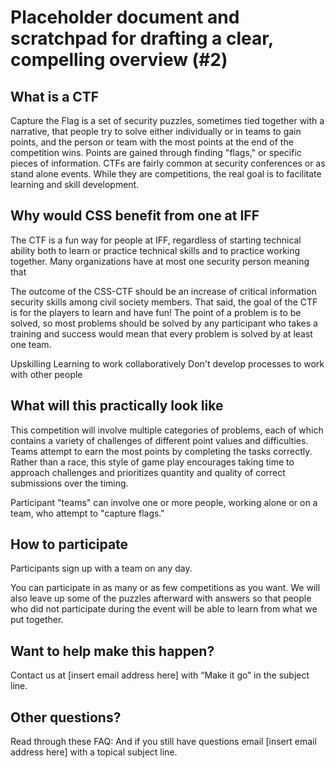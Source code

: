 # Placeholder document and scratchpad for drafting a clear, compelling overview (#2)


## What is a CTF

Capture the Flag is a set of security puzzles, sometimes tied together with a narrative, that people try to solve either individually or in teams to gain points, and the person or team with the most points at the end of the competition wins. Points are gained through finding "flags," or specific pieces of information. CTFs are fairly common at security conferences or as stand alone events. While they are competitions, the real goal is to facilitate learning and skill development. 

## Why would CSS benefit from one at IFF

The CTF is a fun way for people at IFF, regardless of starting technical ability both to learn or practice technical skills and to practice working together. Many organizations have at most one security person meaning that 

The outcome of the CSS-CTF should be an increase of critical information security skills among civil society members. That said, the goal of the CTF is for the players to learn and have fun! The point of a problem is to be solved, so most problems should be solved by any participant who takes a training and success would mean that every problem is solved by at least one team.

Upskilling
Learning to work collaboratively
Don't develop processes to work with other people

## What will this practically look like

This competition will involve multiple categories of problems, each of which contains a variety of challenges of different point values and difficulties. Teams attempt to earn the most points by completing the tasks correctly. Rather than a race, this style of game play encourages taking time to approach challenges and prioritizes quantity and quality of correct submissions over the timing.

Participant "teams" can involve one or more people, working alone or on a team, who attempt to "capture flags."


## How to participate

Participants sign up with a team on any day.

You can participate in as many or as few competitions as you want. We will also leave up some of the puzzles afterward with answers so that people who did not participate during the event will be able to learn from what we put together. 



## Want to help make this happen?

Contact us at [insert email address here] with “Make it go” in the subject line.
## Other questions?

Read through these FAQ: 
And if you still have questions email [insert email address here] with a topical subject line. 


